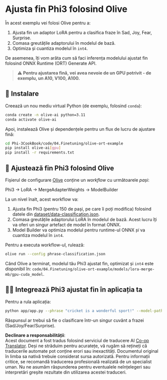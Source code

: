 <!--
CO_OP_TRANSLATOR_METADATA:
{
  "original_hash": "4164123a700fecd535d850f09506d72a",
  "translation_date": "2025-05-09T04:34:16+00:00",
  "source_file": "code/03.Finetuning/olive-ort-example/README.md",
  "language_code": "ro"
}
-->
# Ajusta fin Phi3 folosind Olive

În acest exemplu vei folosi Olive pentru a:

1. Ajusta fin un adaptor LoRA pentru a clasifica fraze în Sad, Joy, Fear, Surprise.
1. Comasa greutățile adaptorului în modelul de bază.
1. Optimiza și cuantiza modelul în `int4`.

De asemenea, îți vom arăta cum să faci inferența modelului ajustat fin folosind ONNX Runtime (ORT) Generate API.

> **⚠️ Pentru ajustarea fină, vei avea nevoie de un GPU potrivit - de exemplu, un A10, V100, A100.**

## 💾 Instalare

Creează un nou mediu virtual Python (de exemplu, folosind `conda`):

```bash
conda create -n olive-ai python=3.11
conda activate olive-ai
```

Apoi, instalează Olive și dependențele pentru un flux de lucru de ajustare fină:

```bash
cd Phi-3CookBook/code/04.Finetuning/olive-ort-example
pip install olive-ai[gpu]
pip install -r requirements.txt
```

## 🧪 Ajustează fin Phi3 folosind Olive
Fișierul de configurare [Olive](../../../../../code/03.Finetuning/olive-ort-example/phrase-classification.json) conține un *workflow* cu următoarele *pași*:

Phi3 -> LoRA -> MergeAdapterWeights -> ModelBuilder

La un nivel înalt, acest workflow va:

1. Ajusta fin Phi3 (pentru 150 de pași, pe care îi poți modifica) folosind datele din [dataset/data-classification.json](../../../../../code/03.Finetuning/olive-ort-example/dataset/dataset-classification.json).
1. Comasa greutățile adaptorului LoRA în modelul de bază. Acest lucru îți va oferi un singur artefact de model în format ONNX.
1. Model Builder va optimiza modelul pentru runtime-ul ONNX *și* va cuantiza modelul în `int4`.

Pentru a executa workflow-ul, rulează:

```bash
olive run --config phrase-classification.json
```

Când Olive a terminat, modelul tău Phi3 ajustat fin, optimizat și `int4` este disponibil în: `code/04.Finetuning/olive-ort-example/models/lora-merge-mb/gpu-cuda_model`.

## 🧑‍💻 Integrează Phi3 ajustat fin în aplicația ta

Pentru a rula aplicația:

```bash
python app/app.py --phrase "cricket is a wonderful sport!" --model-path models/lora-merge-mb/gpu-cuda_model
```

Răspunsul ar trebui să fie o clasificare într-un singur cuvânt a frazei (Sad/Joy/Fear/Surprise).

**Declinare a responsabilității**:  
Acest document a fost tradus folosind serviciul de traducere AI [Co-op Translator](https://github.com/Azure/co-op-translator). Deși ne străduim pentru acuratețe, vă rugăm să rețineți că traducerile automate pot conține erori sau inexactități. Documentul original în limba sa nativă trebuie considerat sursa autorizată. Pentru informații critice, se recomandă traducerea profesională realizată de un specialist uman. Nu ne asumăm răspunderea pentru eventualele neînțelegeri sau interpretări greșite rezultate din utilizarea acestei traduceri.